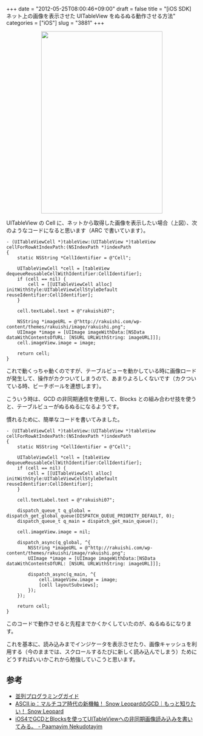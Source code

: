 +++
date = "2012-05-25T08:00:46+09:00"
draft = false
title = "[iOS SDK] ネット上の画像を表示させた UITableView をぬるぬる動作させる方法"
categories = ["iOS"]
slug = "3881"
+++

<img style="display:block; margin-left:auto; margin-right:auto;" src="/images/2012/05/3881_1.png" border="0" width="320" height="480" />

UITableView の Cell に、ネットから取得した画像を表示したい場合（上図）、次のようなコードになると思います（ARC で書いています）。

<pre><code>- (UITableViewCell *)tableView:(UITableView *)tableView cellForRowAtIndexPath:(NSIndexPath *)indexPath
{
    static NSString *CellIdentifier = @"Cell";
    
    UITableViewCell *cell = [tableView dequeueReusableCellWithIdentifier:CellIdentifier];
    if (cell == nil) {
        cell = [[UITableViewCell alloc] initWithStyle:UITableViewCellStyleDefault reuseIdentifier:CellIdentifier];
    }

    cell.textLabel.text = @"rakuishi07";

    NSString *imageURL = @"http://rakuishi.com/wp-content/themes/rakuishi/image/rakuishi.png";
    UIImage *image = [UIImage imageWithData:[NSData dataWithContentsOfURL: [NSURL URLWithString: imageURL]]];
    cell.imageView.image = image;
    
    return cell;
}
</code></pre>

これで動くっちゃ動くのですが、テーブルビューを動かしている時に画像ロードが発生して、操作がカクついてしまうので、あまりよろしくないです（カクついている時、ビーチボールを連想します）。

こういう時は、GCD の非同期通信を使用して、Blocks との組み合わせ技を使うと、テーブルビューがぬるぬるになるようです。



慣れるために、簡単なコードを書いてみました。

<pre><code>- (UITableViewCell *)tableView:(UITableView *)tableView cellForRowAtIndexPath:(NSIndexPath *)indexPath
{
    static NSString *CellIdentifier = @"Cell";
    
    UITableViewCell *cell = [tableView dequeueReusableCellWithIdentifier:CellIdentifier];
    if (cell == nil) {
        cell = [[UITableViewCell alloc] initWithStyle:UITableViewCellStyleDefault reuseIdentifier:CellIdentifier];
    }

    cell.textLabel.text = @"rakuishi07";

    dispatch_queue_t q_global = dispatch_get_global_queue(DISPATCH_QUEUE_PRIORITY_DEFAULT, 0);
    dispatch_queue_t q_main = dispatch_get_main_queue();

    cell.imageView.image = nil;
    
    dispatch_async(q_global, ^{
        NSString *imageURL = @"http://rakuishi.com/wp-content/themes/rakuishi/image/rakuishi.png";
        UIImage *image = [UIImage imageWithData:[NSData dataWithContentsOfURL: [NSURL URLWithString: imageURL]]];
        
        dispatch_async(q_main, ^{            
            cell.imageView.image = image;
            [cell layoutSubviews];
        });
    });
    
    return cell;
}
</code></pre>

このコードで動作させると先程までかくかくしていたのが、ぬるぬるになります。

これを基本に、読み込みまでインジケータを表示させたり、画像キャッシュを利用する（今のままでは、スクロールするたびに新しく読み込んでしまう）ためにどうすればいいかこれから勉強していこうと思います。

<h2>参考</h2>
<ul><li><a href="https://developer.apple.com/jp/devcenter/ios/library/documentation/ConcurrencyProgrammingGuide.pdf" target="_blank">並列プログラミングガイド</a></li>
<li><a href="http://ascii.jp/elem/000/000/455/455786/" target="_blank">ASCII.jp：マルチコア時代の新機軸！ Snow LeopardのGCD｜もっと知りたい！ Snow Leopard</a></li>
<li><a href="http://d.hatena.ne.jp/craccho/20100711/1278837199" target="_blank">iOS4でGCDとBlocksを使ってUITableViewへの非同期画像読み込みを書いてみる。 - Paamayim Nekudotayim</a></li></ul>
